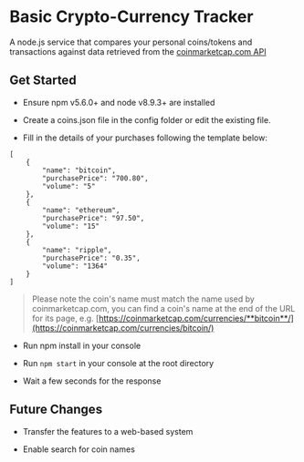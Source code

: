 # Basic Crypto-Currency Tracker

A node.js service that compares your personal coins/tokens and transactions against data retrieved from the [coinmarketcap.com API](https://coinmarketcap.com/api/)


## Get Started

- Ensure npm v5.6.0+ and node v8.9.3+ are installed

- Create a coins.json file in the config folder or edit the existing file. 

- Fill in the details of your purchases following the template below:

```
[
    {
        "name": "bitcoin",
        "purchasePrice": "700.80",
        "volume": "5"
    },
    {
        "name": "ethereum",
        "purchasePrice": "97.50",
        "volume": "15"
    },
    {
        "name": "ripple",
        "purchasePrice": "0.35",
        "volume": "1364"
    }
]
```

> Please note the coin's name must match the name used by coinmarketcap.com, you can find a coin's name at the end of the URL for its page, e.g. [https://coinmarketcap.com/currencies/**bitcoin**/](https://coinmarketcap.com/currencies/bitcoin/)

- Run npm install in your console

- Run `npm start` in your console at the root directory

- Wait a few seconds for the response


## Future Changes

- Transfer the features to a web-based system

- Enable search for coin names